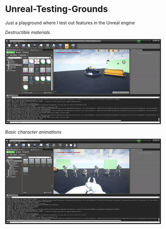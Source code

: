 # Unreal-Testing-Grounds
Just a playground where I test out features in the Unreal engine 

*Destructible materials*

![Basic Demo](basic_demo.gif)



*Basic character animations*

![Animations Demo](animations_demo.gif)
